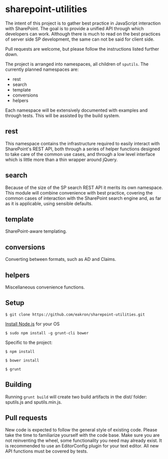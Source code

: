 sharepoint-utilities
====================

The intent of this project is to gather best practice in JavaScript interaction with SharePoint. The goal is to provide a unified API through which developers can work. Although there is much to read on the best practices of server side SP development, the same can not be said for client side.

Pull requests are welcome, but please follow the instructions listed further down.

The project is arranged into namespaces, all children of `sputils`. The currently planned namespaces are:
* rest
* search
* template
* conversions
* helpers

Each namespace will be extensively documented with examples and through tests. This will be assisted by the build system.

rest
----

This namespace contains the infrastructure required to easily interact with SharePoint's REST API, both through a series of helper functions designed to take care of the common use cases, and through a low level interface which is little more than a thin wrapper around jQuery.

search
------

Because of the size of the SP search REST API it merits its own namespace. This module will combine convenience with best practice, covering the common cases of interaction with the SharePoint search engine and, as far as it is applicable, using sensible defaults.

template
--------

SharePoint-aware templating.

conversions
-----------

Converting between formats, such as AD and Claims.

helpers
-------

Miscellaneous convenience functions.

Setup
------------

    $ git clone https://github.com/eakron/sharepoint-utilities.git

[Install Node.js](https://github.com/joyent/node/wiki/Installing-Node.js-via-package-manager) for your OS

    $ sudo npm install -g grunt-cli bower


Specific to the project:

    $ npm install

    $ bower install

    $ grunt

Building
--------

Running `grunt build` will create two build artifacts in the dist/ folder: sputils.js and sputils.min.js.

Pull requests
-------------

New code is expected to follow the general style of existing code. Please take the time to familiarize yourself with the code base. Make sure you are not reinventing the wheel, some functionality you need may already exist. It is recommended to use an EditorConfig plugin for your text editor. All new API functions must be covered by tests.
